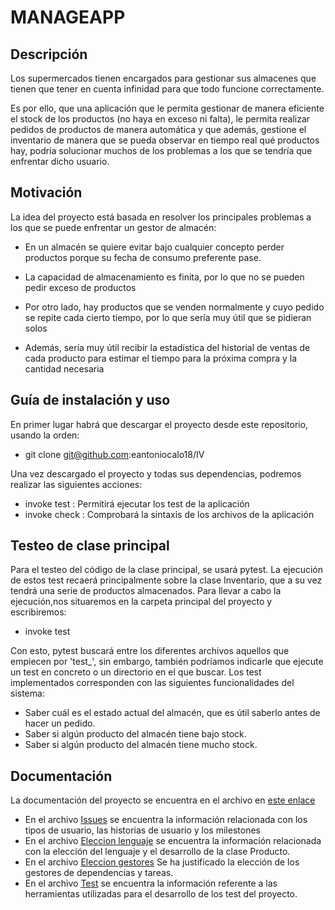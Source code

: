 
# MANAGEAPP

  
  

## Descripción

Los supermercados tienen encargados para gestionar sus almacenes que tienen que tener en cuenta infinidad para que todo funcione correctamente.

Es por ello, que una aplicación que le permita gestionar de manera eficiente el stock de los productos (no haya en exceso ni falta), le permita realizar pedidos de productos de manera automática y que además, gestione el inventario de manera que se pueda observar en tiempo real qué productos hay, podría solucionar muchos de los problemas a los que se tendría que enfrentar dicho usuario.

  

## Motivación

La idea del proyecto está basada en resolver los principales problemas a los que se puede enfrentar un gestor de almacén:

- En un almacén se quiere evitar bajo cualquier concepto perder productos porque su fecha de consumo preferente pase.

- La capacidad de almacenamiento es finita, por lo que no se pueden pedir exceso de productos

- Por otro lado, hay productos que se venden normalmente y cuyo pedido se repite cada cierto tiempo, por lo que sería muy útil que se pidieran solos

- Además, sería muy útil recibir la estadística del historial de ventas de cada producto para estimar el tiempo para la próxima compra y la cantidad necesaria

  
## Guía de instalación y uso
En primer lugar habrá que descargar el proyecto desde este repositorio, usando la orden:
  - git clone git@github.com:eantoniocalo18/IV

Una vez descargado el proyecto y todas sus dependencias, podremos realizar las siguientes acciones:

- invoke test : Permitirá ejecutar los test de la aplicación
- invoke check : Comprobará la sintaxis de los archivos de la aplicación
   
## Testeo de clase principal
Para el testeo del código de la clase principal, se usará pytest.
La ejecución de estos test recaerá principalmente sobre la clase Inventario, que a su vez tendrá una serie de productos almacenados.
Para llevar a cabo la ejecución,nos situaremos en la carpeta principal del proyecto y escribiremos:
  - invoke test 


Con esto, pytest buscará entre los diferentes archivos aquellos que empiecen por 'test_', sin embargo, también podríamos indicarle que ejecute un test en concreto o un directorio en el que buscar.
Los test implementados corresponden con las siguientes funcionalidades del sistema:
  - Saber cuál es el estado actual del almacén, que es útil saberlo antes de hacer un pedido.
  - Saber si algún producto del almacén tiene bajo stock.
  - Saber si algún producto del almacén tiene mucho stock.


## Documentación

La documentación del proyecto se encuentra en el archivo en [este enlace](https://github.com/eantoniocalo18/IV/tree/main/docs)

 - En el archivo [Issues](https://github.com/eantoniocalo18/IV/blob/main/docs/ISSUES.md) se encuentra la información relacionada con los tipos de usuario, las historias de usuario y los milestones
 - En el archivo [Eleccion lenguaje](https://github.com/eantoniocalo18/IV/blob/main/docs/eleccion_lenguaje.md) se encuentra la información relacionada con la elección del lenguaje y el desarrollo de la clase Producto.
 - En el archivo [Eleccion gestores](https://github.com/eantoniocalo18/IV/blob/main/docs/eleccion_gestores.md) Se ha justificado la elección de los gestores de dependencias y tareas.
 - En el archivo [Test](https://github.com/eantoniocalo18/IV/blob/Objetivo-4/docs/eleccion_lenguaje.md) se encuentra la información referente a las herramientas utilizadas para el desarrollo de los test del proyecto.
 
